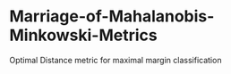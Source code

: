 # Marriage-of-Mahalanobis-Minkowski-Metrics
Optimal Distance metric for maximal margin classification
